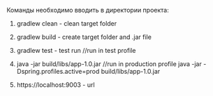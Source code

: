 Команды необходимо вводить в директории проекта:

1)  gradlew clean - clean target folder
2)  gradlew build - create target folder and .jar file
3)  gradlew test -  test run
    //run in test profile
4)  java -jar build/libs/app-1.0.jar 
    //run in production profile
    java -jar -Dspring.profiles.active=prod build/libs/app-1.0.jar
    
5)  https://localhost:9003 - url

